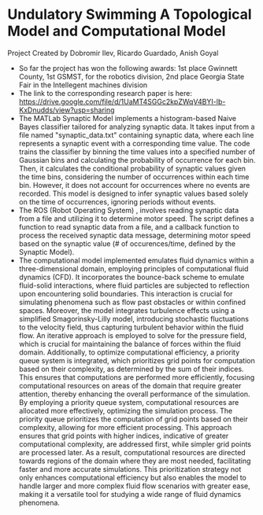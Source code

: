 # Undulatory Swimming A Topological Model and Computational Model

Project Created by Dobromir Ilev, Ricardo Guardado, Anish Goyal

- So far the project has won the following awards: 1st place Gwinnett County, 1st GSMST, for the robotics division, 2nd place Georgia State Fair in the Intellegent machines division
- The link to the corresponding research paper is here: https://drive.google.com/file/d/1UaMT4SGGc2kpZWqV4BYI-lb-KxDnudds/view?usp=sharing
- The MATLab Synaptic Model implements a histogram-based Naive Bayes classifier tailored for analyzing synaptic data. It takes input from a file named "synaptic_data.txt" containing synaptic data, where each line represents a synaptic event with a corresponding time value. The code trains the classifier by binning the time values into a specified number of Gaussian bins and calculating the probability of occurrence for each bin. Then, it calculates the conditional probability of synaptic values given the time bins, considering the number of occurrences
  within each time bin. However, it does not account for occurrences where no events are recorded. This model is designed to infer synaptic values based solely on the time of occurrences,
  ignoring periods without events.
- The ROS (Robot Operating System) , involves reading synaptic data from a file and utilizing it to determine motor speed. The script defines a function to read synaptic data from a file, and a callback function to process the received synaptic data message, determining motor speed based on the synaptic value (# of occurences/time, defined by the Synaptic Model).
- The computational model implemented emulates fluid dynamics within a three-dimensional domain, employing principles of computational fluid dynamics (CFD). It incorporates the bounce-back scheme to emulate fluid-solid interactions, where fluid particles are subjected to reflection upon encountering solid boundaries. This interaction is crucial for simulating phenomena such as flow past obstacles or within confined spaces. Moreover, the model integrates turbulence effects using a simplified Smagorinsky-Lilly model, introducing stochastic fluctuations to the velocity field, thus capturing turbulent behavior within the fluid flow. An iterative approach is employed to solve for the pressure field, which is crucial for maintaining the balance of forces within the fluid domain. Additionally, to optimize computational efficiency, a priority queue system is integrated, which prioritizes grid points for computation based on their complexity, as determined by the sum of their indices. This ensures that computations are performed more efficiently, focusing computational resources on areas of the domain that require greater attention, thereby enhancing the overall performance of the simulation. By employing a priority queue system, computational resources are allocated more effectively, optimizing the simulation process. The priority queue prioritizes the computation of grid points based on their complexity, allowing for more efficient processing. This approach ensures that grid points with higher indices, indicative of greater computational complexity, are addressed first, while simpler grid points are processed later. As a result, computational resources are directed towards regions of the domain where they are most needed, facilitating faster and more accurate simulations. This prioritization strategy not only enhances computational efficiency but also enables the model to handle larger and more complex fluid flow scenarios with greater ease, making it a versatile tool for studying a wide range of fluid dynamics phenomena.
